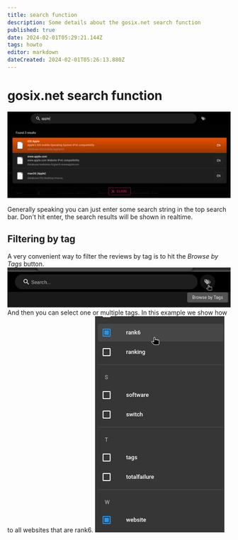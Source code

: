 ```yaml
---
title: search function
description: Some details about the gosix.net search function
published: true
date: 2024-02-01T05:29:21.144Z
tags: howto
editor: markdown
dateCreated: 2024-02-01T05:26:13.880Z
---
```


# gosix.net search function
![gosixnet_searchbar_with_term.png](/howto/search/gosixnet_searchbar_with_term.png)

Generally speaking you can just enter some search string in the top search bar. Don't hit enter, the search results will be shown in realtime.



## Filtering by tag
A very convenient way to filter the reviews by tag is to hit the *Browse by Tags* button.
![gosix_howto_tags.png](/howto/search/gosix_howto_tags.png)
And then you can select one or multiple tags. In this example we show how to all websites that are rank6.
![gosix_howto_tags_selection.png](/howto/search/gosix_howto_tags_selection.png)